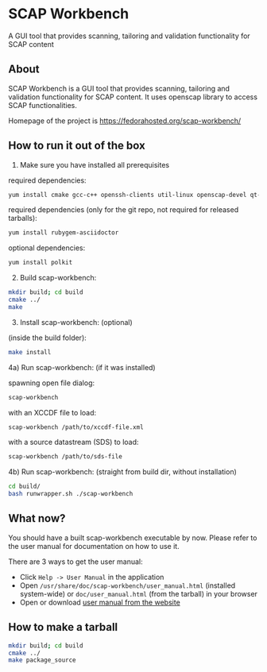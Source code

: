 SCAP Workbench
==============

A GUI tool that provides scanning, tailoring and validation functionality for SCAP content

About
-----

SCAP Workbench is a GUI tool that provides scanning, tailoring
and validation functionality for SCAP content. It uses openscap library
to access SCAP functionalities.

Homepage of the project is https://fedorahosted.org/scap-workbench/

How to run it out of the box
----------------------------

1) Make sure you have installed all prerequisites

required dependencies:
```bash
yum install cmake gcc-c++ openssh-clients util-linux openscap-devel qt-devel
```

required dependencies (only for the git repo, not required for released tarballs):
```bash
yum install rubygem-asciidoctor
```

optional dependencies:
```bash
yum install polkit
```

2) Build scap-workbench:
```bash
mkdir build; cd build
cmake ../
make
```

3) Install scap-workbench: (optional)

(inside the build folder):
```bash
make install
```

4a) Run scap-workbench: (if it was installed)

spawning open file dialog:
```bash
scap-workbench
```

with an XCCDF file to load:
```bash
scap-workbench /path/to/xccdf-file.xml
```

with a source datastream (SDS) to load:
```bash
scap-workbench /path/to/sds-file
```

4b) Run scap-workbench: (straight from build dir, without installation)

```bash
cd build/
bash runwrapper.sh ./scap-workbench
```

What now?
---------

You should have a built scap-workbench executable by now. Please refer to the user manual for documentation on how to use it.

There are 3 ways to get the user manual:

 * Click `Help -> User Manual` in the application
 * Open `/usr/share/doc/scap-workbench/user_manual.html` (installed system-wide) or `doc/user_manual.html` (from the tarball) in your browser
 * Open or download [user manual from the website](https://fedorahosted.org/scap-workbench/raw-attachment/wiki/UserManual/user_manual.html)

How to make a tarball
---------------------
```bash
mkdir build; cd build
cmake ../
make package_source
```
